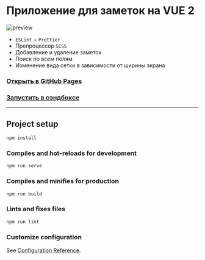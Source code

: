 # Приложение для заметок на VUE 2

![preview](https://user-images.githubusercontent.com/22976310/201465334-23e55a03-9eb2-477d-8313-c319e3aaac15.gif)

- `ESLint` + `Prettier`
- Препроцессор `SCSS`
- Добавление и удаление заметок
- Поиск по всем полям
- Изменение вида сетки в зависимости от ширины экрана

### [Открыть в GitHub Pages](https://mrmadu.github.io/vue2-notes/)
### [Запустить в сэндбоксе](https://codesandbox.io/s/github/mrmadu/vue2-notes)

------------------

## Project setup
```
npm install
```

### Compiles and hot-reloads for development
```
npm run serve
```

### Compiles and minifies for production
```
npm run build
```

### Lints and fixes files
```
npm run lint
```

### Customize configuration
See [Configuration Reference](https://cli.vuejs.org/config/).
